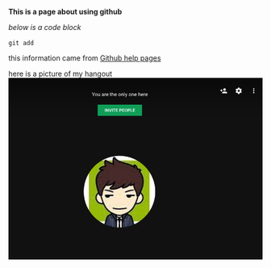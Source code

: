 **This is a page about using github**

*below is a code block*

    git add 


this information came from [Github help pages](https://help.github.com/articles/basic-writing-and-formatting-syntax/)

here is a picture of my hangout
![image of hangout](./screenshot.png)

